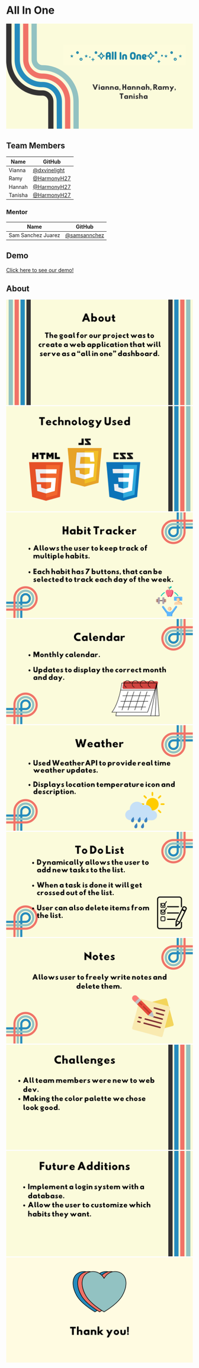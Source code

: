 # All In One
![alt text](Presentation/1.png)

## Team Members

| Name              | GitHub                                                      | 
| ----------------- | ----------------------------------------------------------- | 
| Vianna    | [@dxvinelight](https://github.com/dxvinelight)  |
| Ramy   | [@HarmonyH27](https://github.com/HarmonyH27)  |
| Hannah   | [@HarmonyH27](https://github.com/HarmonyH27)  |
| Tanisha   | [@HarmonyH27](https://github.com/HarmonyH27)  |

### Mentor

| Name              | GitHub                                                      |   
| ----------------- | ----------------------------------------------------------- |  
| Sam Sanchez Juarez  | [@samsannchez](https://github.com/samsannchez)       |          

## Demo
[Click here to see our demo!](https://girlswhocodeucf.github.io/All-In-One)

## About 
![alt text](Presentation/2.png)
![alt text](Presentation/3.png)
![alt text](Presentation/4.png)
![alt text](Presentation/5.png)
![alt text](Presentation/6.png)
![alt text](Presentation/7.png)
![alt text](Presentation/8.png)
![alt text](Presentation/10.png)
![alt text](Presentation/11.png)
![alt text](Presentation/12.png)


